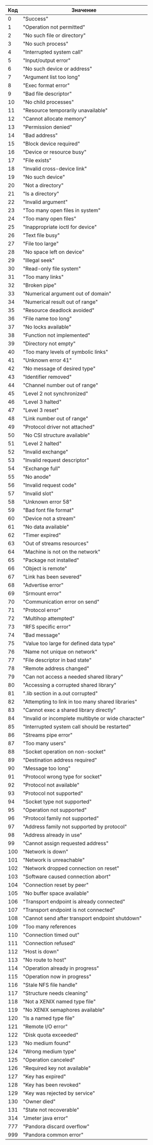 
| Код | Значение |
|---|---|
| 0 | "Success" |
| 1 | "Operation not permitted" |
| 2 | "No such file or directory" |
| 3 | "No such process" |
| 4 | "Interrupted system call" |
| 5 | "Input/output error" |
| 6 | "No such device or address" |
| 7 | "Argument list too long" |
| 8 | "Exec format error" |
| 9 | "Bad file descriptor" |
| 10 | "No child processes" |
| 11 | "Resource temporarily unavailable" |
| 12 | "Cannot allocate memory" |
| 13 | "Permission denied" |
| 14 | "Bad address" |
| 15 | "Block device required" |
| 16 | "Device or resource busy" |
| 17 | "File exists" |
| 18 | "Invalid cross-device link" |
| 19 | "No such device" |
| 20 | "Not a directory" |
| 21 | "Is a directory" |
| 22 | "Invalid argument" |
| 23 | "Too many open files in system" |
| 24 | "Too many open files" |
| 25 | "Inappropriate ioctl for device" |
| 26 | "Text file busy" |
| 27 | "File too large" |
| 28 | "No space left on device" |
| 29 | "Illegal seek" |
| 30 | "Read-only file system" |
| 31 | "Too many links" |
| 32 | "Broken pipe" |
| 33 | "Numerical argument out of domain" |
| 34 | "Numerical result out of range" |
| 35 | "Resource deadlock avoided" |
| 36 | "File name too long" |
| 37 | "No locks available" |
| 38 | "Function not implemented" |
| 39 | "Directory not empty" |
| 40 | "Too many levels of symbolic links" |
| 41 | "Unknown error 41" |
| 42 | "No message of desired type" |
| 43 | "Identifier removed" |
| 44 | "Channel number out of range" |
| 45 | "Level 2 not synchronized" |
| 46 | "Level 3 halted" |
| 47 | "Level 3 reset" |
| 48 | "Link number out of range" |
| 49 | "Protocol driver not attached" |
| 50 | "No CSI structure available" |
| 51 | "Level 2 halted" |
| 52 | "Invalid exchange" |
| 53 | "Invalid request descriptor" |
| 54 | "Exchange full" |
| 55 | "No anode" |
| 56 | "Invalid request code" |
| 57 | "Invalid slot" |
| 58 | "Unknown error 58" |
| 59 | "Bad font file format" |
| 60 | "Device not a stream" |
| 61 | "No data available" |
| 62 | "Timer expired" |
| 63 | "Out of streams resources" |
| 64 | "Machine is not on the network" |
| 65 | "Package not installed" |
| 66 | "Object is remote" |
| 67 | "Link has been severed" |
| 68 | "Advertise error" |
| 69 | "Srmount error" |
| 70 | "Communication error on send" |
| 71 | "Protocol error" |
| 72 | "Multihop attempted" |
| 73 | "RFS specific error" |
| 74 | "Bad message" |
| 75 | "Value too large for defined data type" |
| 76 | "Name not unique on network" |
| 77 | "File descriptor in bad state" |
| 78 | "Remote address changed" |
| 79 | "Can not access a needed shared library" |
| 80 | "Accessing a corrupted shared library" |
| 81 | ".lib section in a.out corrupted" |
| 82 | "Attempting to link in too many shared libraries" |
| 83 | "Cannot exec a shared library directly" |
| 84 | "Invalid or incomplete multibyte or wide character" |
| 85 | "Interrupted system call should be restarted" |
| 86 | "Streams pipe error" |
| 87 | "Too many users" |
| 88 | "Socket operation on non-socket" |
| 89 | "Destination address required" |
| 90 | "Message too long" |
| 91 | "Protocol wrong type for socket" |
| 92 | "Protocol not available" |
| 93 | "Protocol not supported" |
| 94 | "Socket type not supported" |
| 95 | "Operation not supported" |
| 96 | "Protocol family not supported" |
| 97 | "Address family not supported by protocol" |
| 98 | "Address already in use" |
| 99 | "Cannot assign requested address" |
| 100 | "Network is down" |
| 101 | "Network is unreachable" |
| 102 | "Network dropped connection on reset" |
| 103 | "Software caused connection abort" |
| 104 | "Connection reset by peer" |
| 105 | "No buffer space available" |
| 106 | "Transport endpoint is already connected" |
| 107 | "Transport endpoint is not connected" |
| 108 | "Cannot send after transport endpoint shutdown" |
| 109 | "Too many references | cannot splice" |
| 110 | "Connection timed out" |
| 111 | "Connection refused" |
| 112 | "Host is down" |
| 113 | "No route to host" |
| 114 | "Operation already in progress" |
| 115 | "Operation now in progress" |
| 116 | "Stale NFS file handle" |
| 117 | "Structure needs cleaning" |
| 118 | "Not a XENIX named type file" |
| 119 | "No XENIX semaphores available" |
| 120 | "Is a named type file" |
| 121 | "Remote I/O error" |
| 122 | "Disk quota exceeded" |
| 123 | "No medium found" |
| 124 | "Wrong medium type" |
| 125 | "Operation canceled" |
| 126 | "Required key not available" |
| 127 | "Key has expired" |
| 128 | "Key has been revoked" |
| 129 | "Key was rejected by service" |
| 130 | "Owner died" |
| 131 | "State not recoverable" |
| 314 | "Jmeter java error"
| 777 | "Pandora discard overflow"
| 999 | "Pandora common error" |
